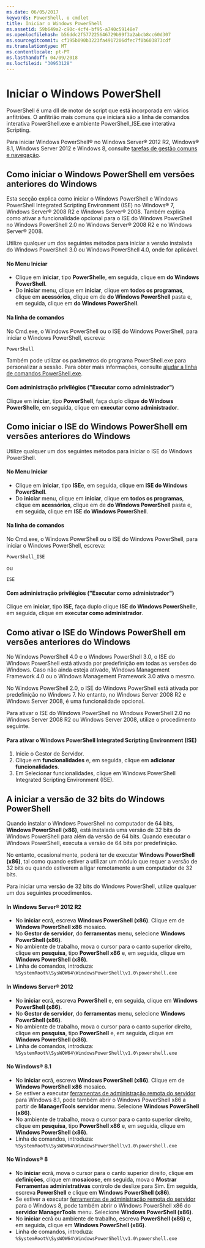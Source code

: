 ```yaml
---
ms.date: 06/05/2017
keywords: PowerShell, o cmdlet
title: Iniciar o Windows PowerShell
ms.assetid: 59b649a2-c90c-4cf4-bf95-a740c59148e7
ms.openlocfilehash: b56ddc2f577225646729b99f3a2abcb8cc60d307
ms.sourcegitcommit: cf195b090b3223fa4917206dfec7f0b603873cdf
ms.translationtype: MT
ms.contentlocale: pt-PT
ms.lasthandoff: 04/09/2018
ms.locfileid: "30953128"
---
```

# <a name="starting-windows-powershell"></a>Iniciar o Windows PowerShell
PowerShell é uma dll de motor de script que está incorporada em vários anfitriões.  O anfitrião mais comuns que iniciará são a linha de comandos interativa PowerShell.exe e ambiente PowerShell_ISE.exe interativa Scripting.

Para iniciar Windows PowerShell® no Windows Server® 2012 R2, Windows® 8.1, Windows Server 2012 e Windows 8, consulte [tarefas de gestão comuns e navegação](http://technet.microsoft.com/library/hh831491.aspx).

## <a name="how-to-start-windows-powershell-on-earlier-versions-of-windows"></a>Como iniciar o Windows PowerShell em versões anteriores do Windows

Esta secção explica como iniciar o Windows PowerShell e Windows PowerShell Integrated Scripting Environment (ISE) no Windows® 7, Windows Server® 2008 R2 e Windows Server® 2008. Também explica como ativar a funcionalidade opcional para o ISE do Windows PowerShell no Windows PowerShell 2.0 no Windows Server® 2008 R2 e no Windows Server® 2008.

Utilize qualquer um dos seguintes métodos para iniciar a versão instalada do Windows PowerShell 3.0 ou Windows PowerShell 4.0, onde for aplicável.

#### <a name="from-the-start-menu"></a>No Menu Iniciar

- Clique em **iniciar**, tipo **PowerShell**e, em seguida, clique em **do Windows PowerShell**.
- Do **iniciar** menu, clique em **iniciar**, clique em **todos os programas**, clique em **acessórios**, clique em de **do Windows PowerShell**  pasta e, em seguida, clique em **do Windows PowerShell**.

#### <a name="at-the-command-prompt"></a>Na linha de comandos

No Cmd.exe, o Windows PowerShell ou o ISE do Windows PowerShell, para iniciar o Windows PowerShell, escreva:

```
PowerShell
```

Também pode utilizar os parâmetros do programa PowerShell.exe para personalizar a sessão. Para obter mais informações, consulte [ajudar a linha de comandos PowerShell.exe](../core-powershell/console/PowerShell.exe-Command-Line-Help.md).

#### <a name="with-administrative-privileges-run-as-administrator"></a>Com administração privilégios ("Executar como administrador")

Clique em **iniciar**, tipo **PowerShell**, faça duplo clique **do Windows PowerShell**e, em seguida, clique em **executar como administrador**.

## <a name="how-to-start-windows-powershell-ise-on-earlier-releases-of-windows"></a>Como iniciar o ISE do Windows PowerShell em versões anteriores do Windows

Utilize qualquer um dos seguintes métodos para iniciar o ISE do Windows PowerShell.

#### <a name="from-the-start-menu"></a>No Menu Iniciar

- Clique em **iniciar**, tipo **ISE**e, em seguida, clique em **ISE do Windows PowerShell**.
- Do **iniciar** menu, clique em **iniciar**, clique em **todos os programas**, clique em **acessórios**, clique em de **do Windows PowerShell**  pasta e, em seguida, clique em **ISE do Windows PowerShell**.

#### <a name="at-the-command-prompt"></a>Na linha de comandos

No Cmd.exe, o Windows PowerShell ou o ISE do Windows PowerShell, para iniciar o Windows PowerShell, escreva:

```
PowerShell_ISE
```

ou

```
ISE
```

#### <a name="with-administrative-privileges-run-as-administrator"></a>Com administração privilégios ("Executar como administrador")

Clique em **iniciar**, tipo **ISE**, faça duplo clique **ISE do Windows PowerShell**e, em seguida, clique em **executar como administrador**.

## <a name="how-to-enable-windows-powershell-ise-on-earlier-releases-of-windows"></a>Como ativar o ISE do Windows PowerShell em versões anteriores do Windows

No Windows PowerShell 4.0 e o Windows PowerShell 3.0, o ISE do Windows PowerShell está ativada por predefinição em todas as versões do Windows. Caso não ainda esteja ativado, Windows Management Framework 4.0 ou o Windows Management Framework 3.0 ativa o mesmo.

No Windows PowerShell 2.0, o ISE do Windows PowerShell está ativada por predefinição no Windows 7. No entanto, no Windows Server 2008 R2 e Windows Server 2008, é uma funcionalidade opcional.

Para ativar o ISE do Windows PowerShell no Windows PowerShell 2.0 no Windows Server 2008 R2 ou Windows Server 2008, utilize o procedimento seguinte.

#### <a name="to-enable-windows-powershell-integrated-scripting-environment-ise"></a>Para ativar o Windows PowerShell Integrated Scripting Environment (ISE)

1. Inicie o Gestor de Servidor.
2. Clique em **funcionalidades** e, em seguida, clique em **adicionar funcionalidades**.
3. Em Selecionar funcionalidades, clique em Windows PowerShell Integrated Scripting Environment (ISE).

## <a name="starting-the-32-bit-version-of-windows-powershell"></a>A iniciar a versão de 32 bits do Windows PowerShell

Quando instalar o Windows PowerShell no computador de 64 bits, **Windows PowerShell (x86)**, está instalada uma versão de 32 bits do Windows PowerShell para além da versão de 64 bits. Quando executar o Windows PowerShell, executa a versão de 64 bits por predefinição.

No entanto, ocasionalmente, poderá ter de executar **Windows PowerShell (x86)**, tal como quando estiver a utilizar um módulo que requer a versão de 32 bits ou quando estiverem a ligar remotamente a um computador de 32 bits.

Para iniciar uma versão de 32 bits do Windows PowerShell, utilize qualquer um dos seguintes procedimentos.

#### <a name="in-windows-server-2012-r2"></a>In Windows Server® 2012 R2

- No **iniciar** ecrã, escreva **Windows PowerShell (x86)**. Clique em de **Windows PowerShell x86** mosaico.
- No **Gestor de servidor**, do **ferramentas** menu, selecione **Windows PowerShell (x86)**.
- No ambiente de trabalho, mova o cursor para o canto superior direito, clique em **pesquisa**, tipo **PowerShell x86** e, em seguida, clique em **Windows PowerShell (x86)**.
- Linha de comandos, introduza: `%SystemRoot%\SysWOW64\WindowsPowerShell\v1.0\powershell.exe`

#### <a name="in-windows-server-2012"></a>In Windows Server® 2012

- No **iniciar** ecrã, escreva **PowerShell** e, em seguida, clique em **Windows PowerShell (x86)**.
- No **Gestor de servidor**, do **ferramentas** menu, selecione **Windows PowerShell (x86)**.
- No ambiente de trabalho, mova o cursor para o canto superior direito, clique em **pesquisa**, tipo **PowerShell** e, em seguida, clique em **Windows PowerShell (x86)**.
- Linha de comandos, introduza: `%SystemRoot%\SysWOW64\WindowsPowerShell\v1.0\powershell.exe`

#### <a name="in-windows-81"></a>No Windows® 8.1

- No **iniciar** ecrã, escreva **Windows PowerShell (x86)**. Clique em de **Windows PowerShell x86** mosaico.
- Se estiver a executar [ferramentas de administração remota do servidor](http://go.microsoft.com/fwlink/?LinkID=304145) para Windows 8.1, pode também abrir o Windows PowerShell x86 a partir de **ManagerTools servidor** menu.
  Selecione **Windows PowerShell (x86)**.
- No ambiente de trabalho, mova o cursor para o canto superior direito, clique em **pesquisa**, tipo **PowerShell x86** e, em seguida, clique em **Windows PowerShell (x86)**.
- Linha de comandos, introduza: `%SystemRoot%\SysWOW64\WindowsPowerShell\v1.0\powershell.exe`

#### <a name="in-windows-8"></a>No Windows® 8

- No **iniciar** ecrã, mova o cursor para o canto superior direito, clique em **definições**, clique em **mosaicos**e, em seguida, mova o **Mostrar Ferramentas administrativas** controlo de deslize para Sim. Em seguida, escreva **PowerShell** e clique em **Windows PowerShell (x86)**.
- Se estiver a executar [ferramentas de administração remota do servidor](http://www.microsoft.com/download/details.aspx?id=28972) para o Windows 8, pode também abrir o Windows PowerShell x86 do **servidor ManagerTools** menu. Selecione **Windows PowerShell (x86)**.
- No **iniciar** ecrã ou ambiente de trabalho, escreva **PowerShell (x86)** e, em seguida, clique em **Windows PowerShell (x86)**.
- Linha de comandos, introduza: `%SystemRoot%\SysWOW64\WindowsPowerShell\v1.0\powershell.exe`